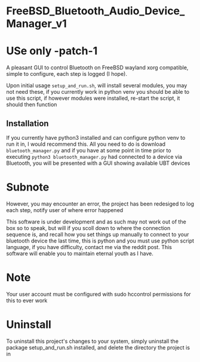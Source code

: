 # FreeBSD_Bluetooth_Audio_Device_Manager_v1

# USe only -patch-1

A pleasant GUI to control Bluetooth on FreeBSD wayland xorg compatible, simple to configure, 
each step is logged (I hope).

Upon initial usage `setup_and_run.sh`, will install several modules, you may not need these, if you currently work in python venv 
you should be able to use this script, if however modules were installed, re-start the script, it should then function
## Installation
If you currently have python3 installed and can configure python venv to run it in, I would recommend this. All you need to do is download 
`bluetooth_manager.py` and if you have at some point in time prior to executing `python3 bluetooth_manager.py` had connected to a device 
via Bluetooth, you will be presented with a GUI showing available UBT devices
# Subnote
However, you may encounter an error, the project has been redesiged to log each step, notify user of where error happened

This software is under development and as such may not work out of the box so to speak, but will if you scoll down to where the connection sequence is, and recall how you set things up manually to connect to your bluetooth device the last time, this is python and you must use python script language, if you have difficulty, contact me via the reddit post. This software will enable you to maintain eternal youth as I have.
# Note

Your user account must be configured with sudo hccontrol permissions for this to ever work

# Uninstall
To uninstall this project's changes to your system, simply uninstall the package setup_and_run.sh installed, and delete the directory the project is in
